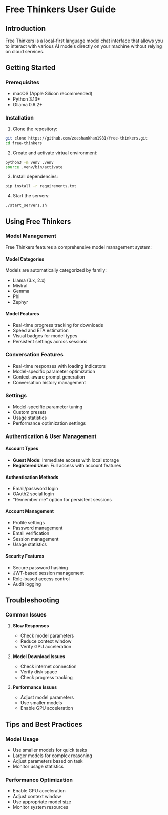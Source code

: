 # Free Thinkers User Guide

## Introduction
Free Thinkers is a local-first language model chat interface that allows you to interact with various AI models directly on your machine without relying on cloud services.

## Getting Started

### Prerequisites
- macOS (Apple Silicon recommended)
- Python 3.13+
- Ollama 0.6.2+

### Installation
1. Clone the repository:
```bash
git clone https://github.com/zeeshankhan1981/free-thinkers.git
cd free-thinkers
```

2. Create and activate virtual environment:
```bash
python3 -m venv .venv
source .venv/bin/activate
```

3. Install dependencies:
```bash
pip install -r requirements.txt
```

4. Start the servers:
```bash
./start_servers.sh
```

## Using Free Thinkers

### Model Management
Free Thinkers features a comprehensive model management system:

#### Model Categories
Models are automatically categorized by family:
- Llama (3.x, 2.x)
- Mistral
- Gemma
- Phi
- Zephyr

#### Model Features
- Real-time progress tracking for downloads
- Speed and ETA estimation
- Visual badges for model types
- Persistent settings across sessions

### Conversation Features
- Real-time responses with loading indicators
- Model-specific parameter optimization
- Context-aware prompt generation
- Conversation history management

### Settings
- Model-specific parameter tuning
- Custom presets
- Usage statistics
- Performance optimization settings

### Authentication & User Management

#### Account Types
- **Guest Mode**: Immediate access with local storage
- **Registered User**: Full access with account features

#### Authentication Methods
- Email/password login
- OAuth2 social login
- "Remember me" option for persistent sessions

#### Account Management
- Profile settings
- Password management
- Email verification
- Session management
- Usage statistics

#### Security Features
- Secure password hashing
- JWT-based session management
- Role-based access control
- Audit logging

## Troubleshooting

### Common Issues
1. **Slow Responses**
   - Check model parameters
   - Reduce context window
   - Verify GPU acceleration

2. **Model Download Issues**
   - Check internet connection
   - Verify disk space
   - Check progress tracking

3. **Performance Issues**
   - Adjust model parameters
   - Use smaller models
   - Enable GPU acceleration

## Tips and Best Practices

### Model Usage
- Use smaller models for quick tasks
- Larger models for complex reasoning
- Adjust parameters based on task
- Monitor usage statistics

### Performance Optimization
- Enable GPU acceleration
- Adjust context window
- Use appropriate model size
- Monitor system resources
